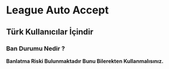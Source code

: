 # League Auto Accept

## Türk Kullanıcılar İçindir

### Ban Durumu Nedir ?
**Banlatma Riski Bulunmaktadır Bunu Bilerekten Kullanmalısınız.**
